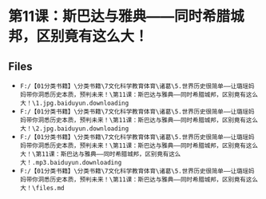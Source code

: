 # 第11课：斯巴达与雅典——同时希腊城邦，区别竟有这么大！

## Files

- `F:/【01分类书籍】\分类书籍\7文化科学教育体育\诸葛\5.世界历史很简单——让璐瑶妈妈带你洞悉历史本质，预判未来！\第11课：斯巴达与雅典——同时希腊城邦，区别竟有这么大！\1.jpg.baiduyun.downloading`
- `F:/【01分类书籍】\分类书籍\7文化科学教育体育\诸葛\5.世界历史很简单——让璐瑶妈妈带你洞悉历史本质，预判未来！\第11课：斯巴达与雅典——同时希腊城邦，区别竟有这么大！\2.jpg.baiduyun.downloading`
- `F:/【01分类书籍】\分类书籍\7文化科学教育体育\诸葛\5.世界历史很简单——让璐瑶妈妈带你洞悉历史本质，预判未来！\第11课：斯巴达与雅典——同时希腊城邦，区别竟有这么大！\第11课：斯巴达与雅典——同时希腊城邦，区别竟有这么大！.mp3.baiduyun.downloading`
- `F:/【01分类书籍】\分类书籍\7文化科学教育体育\诸葛\5.世界历史很简单——让璐瑶妈妈带你洞悉历史本质，预判未来！\第11课：斯巴达与雅典——同时希腊城邦，区别竟有这么大！\files.md`
